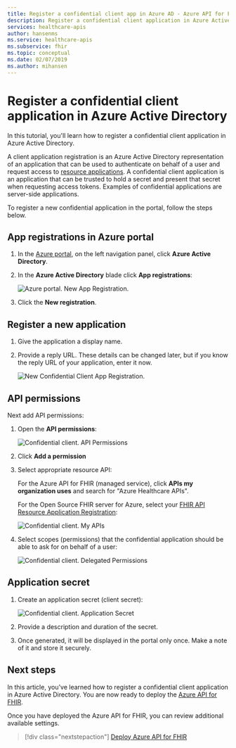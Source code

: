 ```yaml
---
title: Register a confidential client app in Azure AD - Azure API for FHIR
description: Register a confidential client application in Azure Active Directory that authenticates on a user’s behalf and requests access to resource applications.
services: healthcare-apis
author: hansenms
ms.service: healthcare-apis
ms.subservice: fhir
ms.topic: conceptual
ms.date: 02/07/2019
ms.author: mihansen
---
```


# Register a confidential client application in Azure Active Directory

In this tutorial, you'll learn how to register a confidential client application in Azure Active Directory. 

A client application registration is an Azure Active Directory representation of an application that can be used to authenticate on behalf of a user and request access to [resource applications](register-resource-azure-ad-client-app.md). A confidential client application is an application that can be trusted to hold a secret and present that secret when requesting access tokens. Examples of confidential applications are server-side applications.

To register a new confidential application in the portal, follow the steps below.

## App registrations in Azure portal

1. In the [Azure portal](https://portal.azure.com), on the left navigation panel, click **Azure Active Directory**.

2. In the **Azure Active Directory** blade click **App registrations**:

    ![Azure portal. New App Registration.](media/how-to-aad/portal-aad-new-app-registration.png)

3. Click the **New registration**.

## Register a new application

1. Give the application a display name.

2. Provide a reply URL. These details can be changed later, but if you know the reply URL of your application, enter it now.

    ![New Confidential Client App Registration.](media/how-to-aad/portal-aad-register-new-app-registration-CONF-CLIENT.png)

## API permissions

Next add API permissions:

1. Open the **API permissions**:

    ![Confidential client. API Permissions](media/how-to-aad/portal-aad-register-new-app-registration-CONF-CLIENT-API-Permissions.png)

2. Click **Add a permission**

3. Select appropriate resource API:

    For the Azure API for FHIR (managed service), click **APIs my organization uses** and search for "Azure Healthcare APIs".
    
    For the Open Source FHIR server for Azure, select your [FHIR API Resource Application Registration](register-resource-azure-ad-client-app.md):

    ![Confidential client. My APIs](media/how-to-aad/portal-aad-register-new-app-registration-CONF-CLIENT-API-MyApis.png)

4. Select scopes (permissions) that the confidential application should be able to ask for on behalf of a user:

    ![Confidential client. Delegated Permissions](media/how-to-aad/portal-aad-register-new-app-registration-CONF-CLIENT-API-DelegatedPermissions.png)

## Application secret

1. Create an application secret (client secret):

    ![Confidential client. Application Secret](media/how-to-aad/portal-aad-register-new-app-registration-CONF-CLIENT-SECRET.png)

2. Provide a description and duration of the secret.

3. Once generated, it will be displayed in the portal only once. Make a note of it and store it securely.

## Next steps

In this article, you've learned how to register a confidential client application in Azure Active Directory. You are now ready to deploy the [Azure API for FHIR](fhir-paas-powershell-quickstart.md).

Once you have deployed the Azure API for FHIR, you can review additional available settings.
 
>[!div class="nextstepaction"]
>[Deploy Azure API for FHIR](fhir-paas-powershell-quickstart.md)